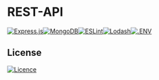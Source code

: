 # REST-API
[![Express.js](https://img.shields.io/badge/express.js-%23404d59.svg?style=for-the-badge&logo=express&logoColor=%2361DAFB)](https://expressjs.com/)[![MongoDB](https://img.shields.io/badge/MongoDB-%234ea94b.svg?style=for-the-badge&logo=mongodb&logoColor=white)](https://www.mongodb.com/)[![ESLint](https://img.shields.io/badge/ESLint-4B3263?style=for-the-badge&logo=eslint&logoColor=white)](https://eslint.org/)[![Lodash](https://img.shields.io/badge/Lodash-fff?style=for-the-badge&logo=Lodash)](https://lodash.com/)[![.ENV](https://img.shields.io/badge/.ENV-22272e?style=for-the-badge&logo=.env)](https://github.com/motdotla/dotenv#readme)

## License
[![Licence](https://img.shields.io/github/license/michalszc/BrainfuckIDE?style=for-the-badge)](./LICENSE)
